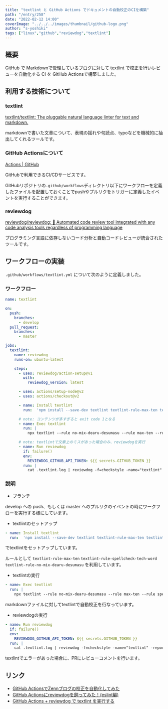 ```yaml
---
title: "textlint と GitHub Actions でドキュメントの自動校正のCIを構築"
path: "/entry/258"
date: "2022-02-12 14:00"
coverImage: "../../../images/thumbnail/github-logo.png"
author: "s-yoshiki"
tags: ["linux","github","reviewdog","textlint"]
---
```


## 概要

GitHub で Markdownで管理しているブログに対して textlint で校正を行いレビューを自動化する CI を GitHub Actionsで構築しました。

## 利用する技術について 

### textlint

[textlint/textlint: The pluggable natural language linter for text and markdown.](https://github.com/textlint/textlint)

markdownで書いた文章について、表現の揺れや句読点、typoなどを機械的に抽出してくれるツールです。 

### GitHub Actionsについて

[Actions | GitHub](https://github.co.jp/features/actions)

GitHubで利用できるCI/CDサービスです。

GitHubリポジトリの`.github/workflows`ディレクトリ以下にワークフローを定義したファイルを配置しておくことでpushやプルリクをトリガーに定義したイベントを実行することができます。

### reviewdog

[reviewdog/reviewdog: 🐶 Automated code review tool integrated with any code analysis tools regardless of programming language](https://github.com/reviewdog/reviewdog)

プログラミング言語に依存しないコード分析と自動コードレビューが統合されたツールです。


## ワークフローの実装

`.github/workflows/textlint.yml` について次のように定義しました。

### ワークフロー

```yaml
name: textlint

on:
  push:
    branches:
      - develop
  pull_request:
    branches:
      - master

jobs:
  textlint:
    name: reviewdog
    runs-on: ubuntu-latest

    steps:
      - uses: reviewdog/action-setup@v1
        with:
          reviewdog_version: latest

      - uses: actions/setup-node@v2
      - uses: actions/checkout@v2

      - name: Install textlint
        run:  'npm install --save-dev textlint textlint-rule-max-ten textlint-rule-spellcheck-tech-word textlint-rule-no-mix-dearu-desumasu'

      # note: コンテンツが多すぎると exit code 1となる
      - name: Exec textlint
        run: |
          npx textlint --rule no-mix-dearu-desumasu --rule max-ten --rule spellcheck-tech-word ./ 2>&1 | tee ./.textlint.log

      # note: textlintで文章上のミスがあった場合のみ、reviewdogを実行
      - name: Run reviewdog
        if: failure()
        env:
          REVIEWDOG_GITHUB_API_TOKEN: ${{ secrets.GITHUB_TOKEN }}
        run: |
          cat .textlint.log | reviewdog -f=checkstyle -name="textlint" -reporter="github-pr-review"
```

### 説明

- ブランチ

develop への push、もしくは master へのプルリクのイベントの時にワークフローを実行する様にしています。

- textlintのセットアップ

```yaml
- name: Install textlint
  run:  'npm install --save-dev textlint textlint-rule-max-ten textlint-rule-spellcheck-tech-word textlint-rule-no-mix-dearu-desumasu'
```

でtextlintをセットアップしています。

ルールとして `textlint-rule-max-ten` `textlint-rule-spellcheck-tech-word` `textlint-rule-no-mix-dearu-desumasu` を利用しています。

- textlintの実行

```yaml
- name: Exec textlint
  run: |
    npx textlint --rule no-mix-dearu-desumasu --rule max-ten --rule spellcheck-tech-word ./ 2>&1 | tee ./.textlint.log
```

markdownファイルに対してtextlintで自動校正を行なっています。

- reviewdogの実行

```yaml
- name: Run reviewdog
  if: failure()
  env:
    REVIEWDOG_GITHUB_API_TOKEN: ${{ secrets.GITHUB_TOKEN }}
  run: |
    cat .textlint.log | reviewdog -f=checkstyle -name="textlint" -reporter="github-pr-review"
```

textlintでエラーがあった場合に、PRにレビューコメントを行います。


## リンク

- [GitHub ActionsでZennブログの校正を自動化してみた](https://zenn.dev/yuta28/articles/blog-lint-ci-reviewdog)
- [GitHub Actionsにreviewdogを飼ってみた！(eslint編)](https://dev.classmethod.jp/articles/shuntaka-github-actions-reviewdog/)
- [GitHub Actions + reviewdog で textlint を実行する](https://blog.chick-p.work/github-actions-reviewdog-textlint/)
